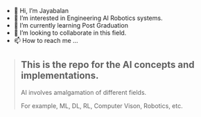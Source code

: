 - 👋 Hi, I’m Jayabalan
- 👀 I’m interested in Engineering AI Robotics systems.
- 🌱 I’m currently learning Post Graduation
- 💞️ I’m looking to collaborate in this field.
- 📫 How to reach me ...

> ## This is the repo for the AI concepts and implementations.
>
> AI involves amalgamation of different fields.
>
> For example, ML, DL, RL, Computer Vison, Robotics, etc.

<!---
jayabalandevops/jayabalandevops is a ✨ special ✨ repository because its `README.md` (this file) appears on your GitHub profile.
You can click the Preview link to take a look at your changes.
--->
